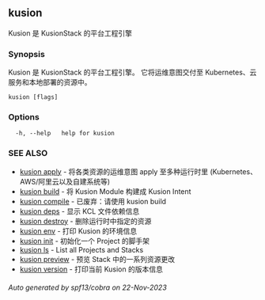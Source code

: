 ## kusion

Kusion 是 KusionStack 的平台工程引擎

### Synopsis

Kusion 是 KusionStack 的平台工程引擎。 它将运维意图交付至 Kubernetes、云服务和本地部署的资源中。

```
kusion [flags]
```

### Options

```
  -h, --help   help for kusion
```

### SEE ALSO

* [kusion apply](kusion_apply.md)	 - 将各类资源的运维意图 apply 至多种运行时里 (Kubernetes、AWS/阿里云以及自建系统等)
* [kusion build](kusion_build.md)	 - 将 Kusion Module 构建成 Kusion Intent 
* [kusion compile](kusion_compile.md)	 - 已废弃：请使用 kusion build
* [kusion deps](kusion_deps.md)	 - 显示 KCL 文件依赖信息
* [kusion destroy](kusion_destroy.md)	 - 删除运行时中指定的资源
* [kusion env](kusion_env.md)	 - 打印 Kusion 的环境信息
* [kusion init](kusion_init.md)	 - 初始化一个 Project 的脚手架
* [kusion ls](kusion_ls.md)	 - List all Projects and Stacks
* [kusion preview](kusion_preview.md)	 - 预览 Stack 中的一系列资源更改
* [kusion version](kusion_version.md)	 - 打印当前 Kusion 的版本信息

###### Auto generated by spf13/cobra on 22-Nov-2023
